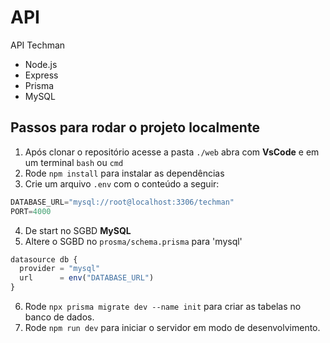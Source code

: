 # API
API Techman
- Node.js
- Express
- Prisma
- MySQL

## Passos para rodar o projeto localmente
1. Após clonar o repositório acesse a pasta `./web` abra com **VsCode** e em um terminal `bash` ou `cmd`
2. Rode `npm install` para instalar as dependências
3. Crie um arquivo `.env` com o conteúdo a seguir:
```js
DATABASE_URL="mysql://root@localhost:3306/techman"
PORT=4000
```
4. De start no SGBD **MySQL**
5. Altere o SGBD no `prosma/schema.prisma` para 'mysql'
```js
datasource db {
  provider = "mysql"
  url      = env("DATABASE_URL")
}
```
6. Rode `npx prisma migrate dev --name init` para criar as tabelas no banco de dados.
7. Rode `npm run dev` para iniciar o servidor em modo de desenvolvimento.
